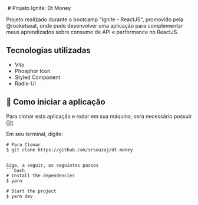 <img src="https://raw.githubusercontent.com/srsouzaj/dt-money/0922f5ac5238805e8c36be58f0378b73b6a9729f/public/symbol.svg?token=AHKOQ5LRWLPOZPTBWUAZ4M3DGXSSQ" alt="" />
# Projeto Ignite: Dt Money



Projeto realizado durante o bootcamp "Ignite - ReactJS", promovido pela @rocketseat, onde pude desenvolver uma aplicação para complementar meus aprendizados sobre consumo de API e performance no ReactJS.



##  Tecnologias utilizadas

* Vite
* Phosphor Icon
* Styled Component
* Radix-UI



## 🚀 Como iniciar a aplicação

Para clonar esta aplicação e rodar em sua máquina, será necessário possuir [Git](https://git-scm.com/).

Em seu terminal, digite:

```
# Para Clonar
$ git clone https://github.com/srsouzaj/dt-money


Siga, a seguir, os seguintes passos
```bash
# Install the dependencies
$ yarn

# Start the project
$ yarn dev
```

